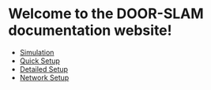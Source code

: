 # Welcome to the DOOR-SLAM documentation website!

- [Simulation](simulation.md)
- [Quick Setup](quick_setup.md)
- [Detailed Setup](detailed_setup.md)
- [Network Setup](network.md)